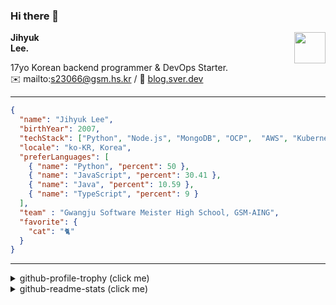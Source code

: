 ### Hi there 👋
<img src="https://github.githubassets.com/images/mona-loading-default.gif" width="50px" align="right">
</a>

**Jihyuk\
Lee.**

17yo Korean backend programmer & DevOps Starter.\
✉️ mailto:s23066@gsm.hs.kr
/ 
🔗 [blog.sver.dev](https://blog.sver.dev)

---

```json
{
  "name": "Jihyuk Lee",
  "birthYear": 2007,
  "techStack": ["Python", "Node.js", "MongoDB", "OCP",  "AWS", "Kubernetes"],
  "locale": "ko-KR, Korea",
  "preferLanguages": [
    { "name": "Python", "percent": 50 },
    { "name": "JavaScript", "percent": 30.41 },
    { "name": "Java", "percent": 10.59 },
    { "name": "TypeScript", "percent": 9 }
  ],
  "team" : "Gwangju Software Meister High School, GSM-AING",
  "favorite": {
    "cat": "🐈"
  }
}
```
---
<details>
  <summary>github-profile-trophy (click me)</summary>
  
![](https://github-profile-trophy.vercel.app/?username=withJihyuk&row=1&column=8&theme=nord)
  
</details>
<details>
  <summary>github-readme-stats (click me)</summary>
  
<!--START_SECTION:waka-->
![Code Time](http://img.shields.io/badge/Code%20Time-307%20hrs%203%20mins-blue)

![Lines of code](https://img.shields.io/badge/%EC%A0%80%EB%8A%94%20%EC%97%AC%ED%83%9C%EA%B9%8C%EC%A7%80%20-298.8%20thousand%20%EC%A4%84%EC%9D%98%20%EC%BD%94%EB%93%9C%EB%A5%BC%20%EC%9E%91%EC%84%B1%ED%96%88%EC%96%B4%EC%9A%94.-blue)

**저는 저녁형 인간이에요. 🦉** 

```text
🌞 아침                     70 commits          ███░░░░░░░░░░░░░░░░░░░░░░   10.40 % 
🌆 낮　                     213 commits         ████████░░░░░░░░░░░░░░░░░   31.65 % 
🌃 저녁                     277 commits         ██████████░░░░░░░░░░░░░░░   41.16 % 
🌙 밤　                     113 commits         ████░░░░░░░░░░░░░░░░░░░░░   16.79 % 
```


📊 **저는 이번주를 이렇게 시간을 보냈어요.** 

```text
🕑︎ Timezone: Asia/Seoul

💬 프로그래밍 언어들: 
TypeScript               6 hrs 4 mins        ██████████████████░░░░░░░   70.49 % 
Python                   2 hrs 4 mins        ██████░░░░░░░░░░░░░░░░░░░   24.19 % 
JSON                     14 mins             █░░░░░░░░░░░░░░░░░░░░░░░░   02.81 % 
Image (svg)              5 mins              ░░░░░░░░░░░░░░░░░░░░░░░░░   01.10 % 
Markdown                 5 mins              ░░░░░░░░░░░░░░░░░░░░░░░░░   01.05 % 

🔥 에디터들: 
VS Code                  8 hrs 36 mins       █████████████████████████   100.00 % 

💻 운영 체제들: 
Mac                      8 hrs 36 mins       █████████████████████████   100.00 % 
```


 Last Updated on 04/05/2024 18:38:42 UTC
<!--END_SECTION:waka-->

</details>

</div>

